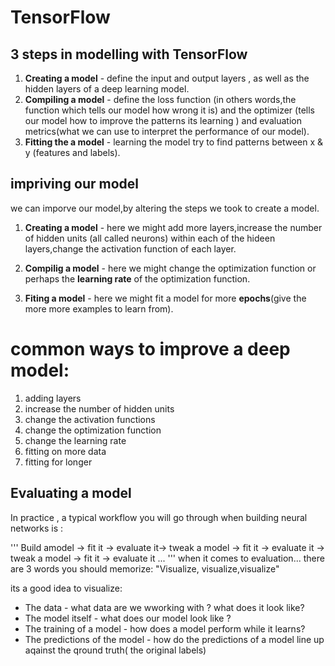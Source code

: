 # TensorFlow

## 3 steps in modelling with TensorFlow
1. **Creating a model** - define the input and output layers , as well as the hidden layers of a deep learning model.
2. **Compiling a model** - define the loss function (in others words,the function which tells our model how wrong it is) and the optimizer (tells our model how to improve the patterns its learning ) and evaluation metrics(what we can use to interpret the performance of our model).
3. **Fitting the a model** - learning the model try to find patterns between x & y (features and labels). 


## impriving our model

we can imporve our model,by altering the steps we took to create a model.

1. **Creating a model** - here we might add more layers,increase the number of hidden units (all called neurons) within each of the hideen layers,change the activation function of each layer.

2. **Compilig a model** - here we might change the optimization function or perhaps the **learning rate** of the optimization function.

3. **Fiting a model** - here we might fit a model for more **epochs**(give the more  more examples to learn from).

# common ways to improve a deep model:
1. adding layers 
2. increase the number of hidden units
3. change the activation functions
4. change the optimization function
5. change the learning rate 
6. fitting on more data
7. fitting for longer 

## Evaluating a model 

In practice , a typical workflow you will go through when building neural networks is :

'''
Build amodel -> fit it -> evaluate it-> tweak a model -> fit it -> evaluate it ->
tweak a model -> fit it -> evaluate it ...
'''
 when it comes to evaluation... there are 3 words you should memorize:
 "Visualize, visualize,visualize"

 its a good idea to visualize:
 * The data - what data are we wworking with ? what does it look like?  
 * The model itself - what does our model look like ?
 * The training of a model - how does a model perform while it learns? 
 * The predictions of the model - how do the predictions of a model line up aqainst the qround truth( the original labels)  
